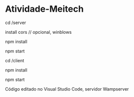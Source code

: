 # Atividade-Meitech

cd /server

install cors // opcional, winblows

npm install

npm start

cd /client

npm install

npm start 


Código editado no Visual Studio Code, servidor Wampserver
